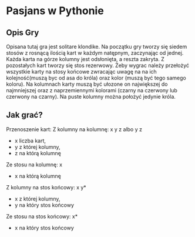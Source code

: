 # Pasjans w Pythonie
## Opis Gry
Opisana tutaj gra jest solitare klondike.
Na początku gry tworzy się siedem stosów z rosnącą ilością kart w każdym natępnym, zaczynając od jednej. Każda karta na górze kolumny jest odsłonięta, a reszta zakryta.
Z pozostałych kart tworzy się stos rezerwowy. Żeby wygrac należy przełożyć wszystkie karty na stosy końcowe zwracając uwagę na na ich kolejność(muszą byc od asa do króla) oraz kolor (muszą być tego samego koloru).
Na kolumnach karty muszą być ułozone on największej do najmniejszej oraz z naprzemiennymi kolorami (czarny na czerwony lub czerwony na czarny). Na puste kolumny można położyć jedynie króla.

## Jak grać?
Przenoszenie kart:
Z kolumny na kolumnę: x y z albo y z
- x liczba kart,
- y z której kolumny,
- z na którą kolumnę

Ze stosu na kolumnę: x
- x na którą kolumnę

Z kolumny na stos końcowy: x y*
- x z której kolumny,
- y na który stos końcowy

Ze stosu na stos końcowy: x*
- x na który stos końcowy

